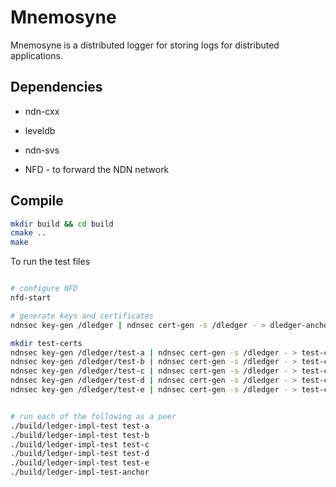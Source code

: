 # Mnemosyne

Mnemosyne is a distributed logger for storing logs for distributed applications.

## Dependencies

* ndn-cxx
* leveldb
* ndn-svs

* NFD - to forward the NDN network

## Compile

```bash
mkdir build && cd build
cmake ..
make
```

To run the test files

```bash

# configure NFD
nfd-start

# generate keys and certificates
ndnsec key-gen /dledger | ndnsec cert-gen -s /dledger - > dledger-anchor.cert 

mkdir test-certs
ndnsec key-gen /dledger/test-a | ndnsec cert-gen -s /dledger - > test-certs/test-a.cert
ndnsec key-gen /dledger/test-b | ndnsec cert-gen -s /dledger - > test-certs/test-b.cert
ndnsec key-gen /dledger/test-c | ndnsec cert-gen -s /dledger - > test-certs/test-c.cert
ndnsec key-gen /dledger/test-d | ndnsec cert-gen -s /dledger - > test-certs/test-d.cert
ndnsec key-gen /dledger/test-e | ndnsec cert-gen -s /dledger - > test-certs/test-e.cert


# run each of the following as a peer
./build/ledger-impl-test test-a
./build/ledger-impl-test test-b
./build/ledger-impl-test test-c
./build/ledger-impl-test test-d
./build/ledger-impl-test test-e
./build/ledger-impl-test-anchor
```
